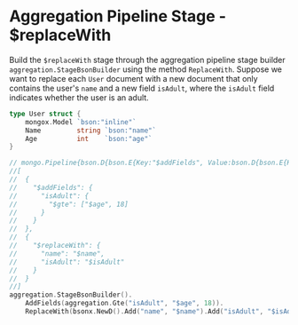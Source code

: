 # Aggregation Pipeline Stage - $replaceWith
Build the `$replaceWith` stage through the aggregation pipeline stage builder `aggregation.StageBsonBuilder` using the method `ReplaceWith`.
Suppose we want to replace each `User` document with a new document that only contains the user's `name` and a new field `isAdult`, where the `isAdult` field indicates whether the user is an adult.

```go
type User struct {
	mongox.Model `bson:"inline"`
	Name         string `bson:"name"`
	Age          int    `bson:"age"`
}

// mongo.Pipeline{bson.D{bson.E{Key:"$addFields", Value:bson.D{bson.E{Key:"isAdult", Value:bson.D{bson.E{Key:"$gte", Value:[]interface {}{"$age", 18}}}}}}}, bson.D{bson.E{Key:"$replaceWith", Value:bson.D{bson.E{Key:"name", Value:"$name"}, bson.E{Key:"isAdult", Value:"$isAdult"}}}}}
//[
//  {
//    "$addFields": {
//      "isAdult": {
//        "$gte": ["$age", 18]
//      }
//    }
//  },
//  {
//    "$replaceWith": {
//      "name": "$name",
//      "isAdult": "$isAdult"
//    }
//  }
//]
aggregation.StageBsonBuilder().
    AddFields(aggregation.Gte("isAdult", "$age", 18)).
    ReplaceWith(bsonx.NewD().Add("name", "$name").Add("isAdult", "$isAdult").Build()).Build()
```